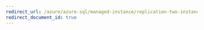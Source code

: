 ```yaml
---
redirect_url: /azure/azure-sql/managed-instance/replication-two-instances-and-sql-server-configure-tutorial
redirect_document_id: true
---
```

